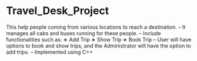 # Travel_Desk_Project
This help people coming from various locations to reach a destination.
– It manages all cabs and buses running for these people.
– Include functionalities such as:
∗ Add Trip
∗ Show Trip
∗ Book Trip
– User will have options to book and show trips, and the Administrator will have the option to add trips.
– Implemented using C++

